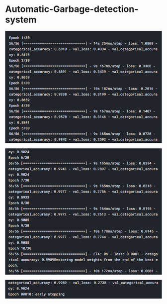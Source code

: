 # Automatic-Garbage-detection-system

![](https://github.com/BhavsarCoding/Automatic-Garbage-detection-system/blob/main/2020-12-15_16_53_12-Window.png)

![](https://github.com/BhavsarCoding/Automatic-Garbage-detection-system/blob/main/2020-12-15_16_53_50-Window.png)

![](https://github.com/BhavsarCoding/Automatic-Garbage-detection-system/blob/main/2020-12-15_16_54_27-Window.png)
